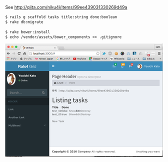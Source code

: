 
See http://qiita.com/niku4i/items/99ee439031330269d49a

    $ rails g scaffold tasks title:string done:boolean
    $ rake db:migrate

    $ rake bower:install
    $ echo /vendor/assets/bower_components >> .gitignore

[![screenshots/screen-00.png](screenshots/screen-00.png)](screenshots/screen-00.png)
